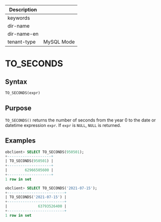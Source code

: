 | Description   |                 |
|---------------|-----------------|
| keywords      |                 |
| dir-name      |                 |
| dir-name-en   |                 |
| tenant-type   | MySQL Mode      |

# TO_SECONDS

## Syntax

```sql
TO_SECONDS(expr)
```

## Purpose

`TO_SECONDS()` returns the number of seconds from the year 0 to the date or datetime expression `expr`. If `expr` is `NULL`, `NULL` is returned.

## Examples

```sql
obclient> SELECT TO_SECONDS(950501);
+--------------------+
| TO_SECONDS(950501) |
+--------------------+
|        62966505600 |
+--------------------+
1 row in set

obclient> SELECT TO_SECONDS('2021-07-15');
+--------------------------+
| TO_SECONDS('2021-07-15') |
+--------------------------+
|              63793526400 |
+--------------------------+
1 row in set
```
